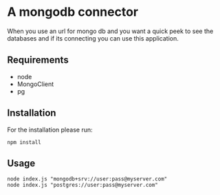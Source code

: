 # A mongodb connector

When you use an url for mongo db and you want a quick peek to see the databases and if its connecting you can use this application.

## Requirements

- node
- MongoClient
- pg

## Installation

For the installation please run:

```
npm install
```

## Usage

```
node index.js "mongodb+srv://user:pass@myserver.com"
node index.js "postgres://user:pass@myserver.com"
```
